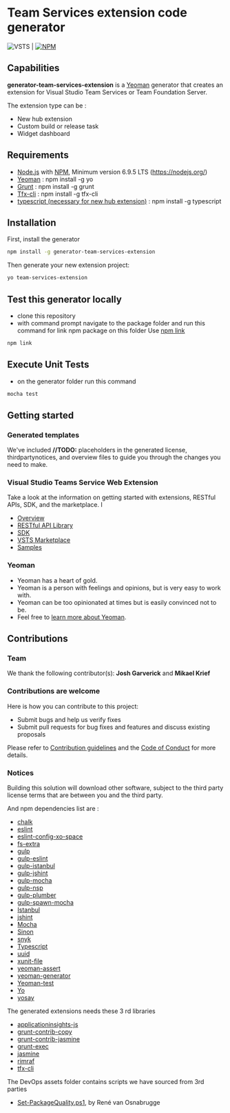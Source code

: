 # Team Services extension code generator

![VSTS](https://almrangers.visualstudio.com/_apis/public/build/definitions/7f3cfb9a-d1cb-4e66-9d36-1af87b906fe9/137/badge) | [![NPM](https://nodei.co/npm/generator-team-services-extension.png?mini=true)](https://www.npmjs.com/package/generator-team-services-extension)

## Capabilities

**generator-team-services-extension** is a [Yeoman](http://yeoman.io/) generator that creates an extension for Visual Studio Team Services or Team Foundation Server.

The extension type can be :
- New hub extension
- Custom build or release task
- Widget dashboard

## Requirements

- [Node.js](http://nodejs.org/) with [NPM](https://www.npmjs.com/), Minimum version 6.9.5 LTS (https://nodejs.org/)
- [Yeoman](http://yeoman.io/) : npm install -g yo
- [Grunt](https://www.npmjs.com/package/grunt) : npm install -g grunt
- [Tfx-cli](https://www.npmjs.com/package/tfx-cli) : npm install -g tfx-cli
- [typescript (necessary for new hub extension)](https://www.npmjs.com/package/typescript) : npm install -g typescript

## Installation

First, install the generator

```bash
npm install -g generator-team-services-extension
```

Then generate your new extension project:

```bash
yo team-services-extension
```

## Test this generator locally

- clone this repository
- with command prompt navigate to the package folder and run this command for link npm package on this folder
Use [npm link](https://docs.npmjs.com/cli/link)

```bash
npm link
```

## Execute Unit Tests
- on the generator folder run this command

```bash
mocha test
```

## Getting started

### Generated templates

We've included **//TODO:** placeholders in the generated license, thirdpartynotices, and overview files to guide you through the changes you need to make.

### Visual Studio Teams Service Web Extension

Take a look at the information on getting started with extensions, RESTful APIs, SDK, and the marketplace. I

- [Overview](https://www.visualstudio.com/en-us/docs/integrate/extensions/overview)
- [RESTful API Library](https://www.visualstudio.com/en-us/docs/integrate/api/overview)
- [SDK](https://github.com/Microsoft/vss-web-extension-sdk)
- [VSTS Marketplace](https://marketplace.visualstudio.com/VSTS)
- [Samples](https://github.com/Microsoft/vsts-extension-samples)

### Yeoman

 * Yeoman has a heart of gold.
 * Yeoman is a person with feelings and opinions, but is very easy to work with.
 * Yeoman can be too opinionated at times but is easily convinced not to be.
 * Feel free to [learn more about Yeoman](http://yeoman.io/).

## Contributions

### Team

We thank the following contributor(s): **Josh Garverick** and **Mikael Krief**

### Contributions are welcome

Here is how you can contribute to this project:  

- Submit bugs and help us verify fixes  
- Submit pull requests for bug fixes and features and discuss existing proposals   

Please refer to [Contribution guidelines](.github/CONTRIBUTING.md) and the [Code of Conduct](.github/COC.md) for more details.

### Notices

Building this solution will download other software, subject to the third party license terms that are between you and the third party.

And npm dependencies list are :

- [chalk](https://www.npmjs.com/package/chalk)
- [eslint](https://www.npmjs.com/package/eslint)
- [eslint-config-xo-space](https://www.npmjs.com/package/eslint-config-xo-space)
- [fs-extra](https://www.npmjs.com/package/fs-extra)
- [gulp](https://www.npmjs.com/package/gulp)
- [gulp-eslint](https://www.npmjs.com/package/gulp-eslint)
- [gulp-istanbul](https://www.npmjs.com/package/gulp-istanbul)
- [gulp-jshint](https://www.npmjs.com/package/gulp-jshint)
- [gulp-mocha](https://www.npmjs.com/package/gulp-mocha)
- [gulp-nsp](https://www.npmjs.com/package/gulp-nsp)
- [gulp-plumber](https://www.npmjs.com/package/gulp-plumber)
- [gulp-spawn-mocha](https://www.npmjs.com/package/gulp-spawn-mocha)
- [Istanbul](https://www.npmjs.com/package/istanbul)
- [jshint](https://www.npmjs.com/package/jshint)
- [Mocha](https://www.npmjs.com/package/mocha)
- [Sinon](https://www.npmjs.com/package/sinon)
- [snyk](https://www.npmjs.com/package/snyk)
- [Typescript](https://www.npmjs.com/package/typescript)
- [uuid](https://www.npmjs.com/package/uuid)
- [xunit-file](https://www.npmjs.com/package/xunit-file)
- [yeoman-assert](https://www.npmjs.com/package/yeoman-assert)
- [yeoman-generator](https://www.npmjs.com/package/yeoman-generator)
- [Yeoman-test](https://www.npmjs.com/package/yeoman-test)
- [Yo](https://www.npmjs.com/package/yo)
- [yosay](https://www.npmjs.com/package/yosay)

The generated extensions needs these 3 rd libraries

- [applicationinsights-js](https://www.npmjs.com/package/applicationinsights-js)
- [grunt-contrib-copy](https://www.npmjs.com/package/grunt-contrib-copy)
- [grunt-contrib-jasmine](https://www.npmjs.com/package/grunt-contrib-jasmine)
- [grunt-exec](https://www.npmjs.com/package/grunt-exec)
- [jasmine](https://www.npmjs.com/package/jasmine)
- [rimraf](https://www.npmjs.com/package/rimraf)
- [tfx-cli](https://www.npmjs.com/package/tfx-cli)

The DevOps assets folder contains scripts we have sourced from 3rd parties

- [Set-PackageQuality.ps1](https://roadtoalm.com/2017/01/16/programmatically-promote-your-package-quality-with-release-views-in-vsts/), by René van Osnabrugge
